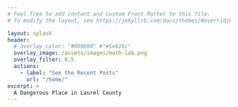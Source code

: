 ```yaml
---
# Feel free to add content and custom Front Matter to this file.
# To modify the layout, see https://jekyllrb.com/docs/themes/#overriding-theme-defaults

layout: splash
header:
  # overlay_color: "#000000" #"#5e616c"
  overlay_image: /assets/images/math-lab.png
  overlay_filter: 0.5
  actions:
    - label: "See the Recent Posts"
      url: "/home/"
excerpt: >
  A Dangerous Place in Laurel County   
---
```


